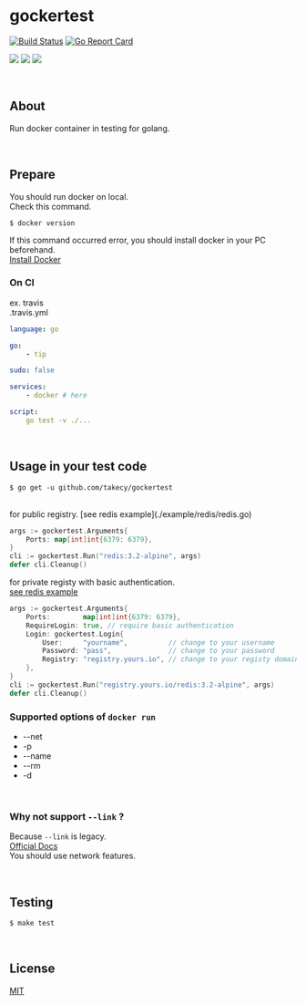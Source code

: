 # gockertest

[![Build Status](https://travis-ci.org/takecy/gockertest.svg?branch=master)](https://travis-ci.org/takecy/gockertest)
[![Go Report Card](https://goreportcard.com/badge/github.com/takecy/gockertest)](https://goreportcard.com/report/github.com/takecy/gockertest)

![](https://img.shields.io/badge/golang-1.8.0-blue.svg?style=flat-square)
![](https://img.shields.io/badge/docker-1.13.1-blue.svg?style=flat-square)
![](https://img.shields.io/badge/docker--compose-1.11.1-blue.svg?style=flat-square)


<br/>

## About
Run docker container in testing for golang.

<br/>

## Prepare
You should run docker on local.  
Check this command.
```
$ docker version
```
If this command occurred error, you should install docker in your PC beforehand.  
[Install Docker](https://docs.docker.com/engine/installation/)

### On CI
ex. travis  
.travis.yml
```yaml
language: go

go: 
    - tip

sudo: false

services:
    - docker # here

script:
    go test -v ./...
```

<br/>

## Usage in your test code
```
$ go get -u github.com/takecy/gockertest
```

<br/>
for public registry.  
[see redis example](./example/redis/redis.go)

```go
args := gockertest.Arguments{
    Ports: map[int]int{6379: 6379},
}
cli := gockertest.Run("redis:3.2-alpine", args)
defer cli.Cleanup()
```

for private registy with basic authentication.  
[see redis example](./example/custom/yours.go)

```go
args := gockertest.Arguments{
    Ports:        map[int]int{6379: 6379},
    RequireLogin: true, // require basic authentication
    Login: gockertest.Login{
        User:     "yourname",          // change to your username
        Password: "pass",              // change to your password
        Registry: "registry.yours.io", // change to your registy domain
    },
}
cli := gockertest.Run("registry.yours.io/redis:3.2-alpine", args)
defer cli.Cleanup()
```

### Supported options of `docker run`

* --net
* -p
* --name
* --rm
* -d

<br/>

### Why not support `--link` ?
Because `--link` is legacy.  
[Official Docs](https://docs.docker.com/engine/userguide/networking/default_network/dockerlinks/)  
You should use network features.  

<br/>

## Testing
```
$ make test
```

<br/>

## License
[MIT](./LICENSE)